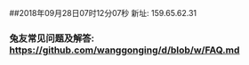 ##2018年09月28日07时12分07秒 新址: 159.65.62.31
### 兔友常见问题及解答: https://github.com/wanggonging/d/blob/w/FAQ.md
